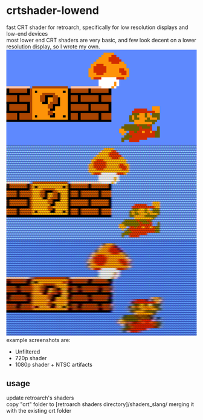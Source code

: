 # crtshader-lowend  
fast CRT shader for retroarch, specifically for low resolution displays and low-end devices  
most lower end CRT shaders are very basic, and few look decent on a lower resolution display, so I wrote my own.  
![ex](/ex.png?raw=true)
example screenshots are:  
* Unfiltered  
* 720p shader  
* 1080p shader + NTSC artifacts  
  
## usage  
update retroarch's shaders  
copy "crt" folder to [retroarch shaders directory]/shaders_slang/ merging it with the existing crt folder  
